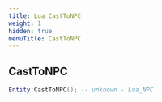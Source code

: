 ```yaml
---
title: Lua CastToNPC
weight: 1
hidden: true
menuTitle: CastToNPC
---
```

## CastToNPC
```lua
Entity:CastToNPC(); -- unknown - Lua_NPC
```